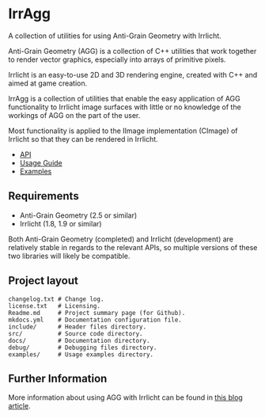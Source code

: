 # IrrAgg
A collection of utilities for using Anti-Grain Geometry with Irrlicht.

Anti-Grain Geometry (AGG) is a collection of C++ utilities that work together to render vector graphics, especially into arrays of primitive pixels.

Irrlicht is an easy-to-use 2D and 3D rendering engine, created with C++ and aimed at game creation.

IrrAgg is a collection of utilities that enable the easy application of AGG functionality to Irrlicht image surfaces with little or no knowledge of the workings of AGG on the part of the user.

Most functionality is applied to the IImage implementation (CImage) of Irrlicht so that they can be rendered in Irrlicht.

- [API](api)
- [Usage Guide](usage)
- [Examples](examples)

## Requirements

- Anti-Grain Geometry (2.5 or similar)
- Irrlicht (1.8, 1.9 or similar)

Both Anti-Grain Geometry (completed) and Irrlicht (development) are relatively stable in regards to the relevant APIs, so multiple versions of these two libraries will likely be compatible.

## Project layout

    changelog.txt # Change log.
    license.txt   # Licensing.
    Readme.md     # Project summary page (for Github).
    mkdocs.yml    # Documentation configuration file.
    include/      # Header files directory.
    src/          # Source code directory.
    docs/         # Documentation directory.
    debug/        # Debugging files directory.
    examples/     # Usage examples directory.

## Further Information

More information about using AGG with Irrlicht can be found in [this blog article](https://magicsnippet.wordpress.com/2017/12/03/rendering-anti-grain-vector-graphics-in-irrlicht/).
